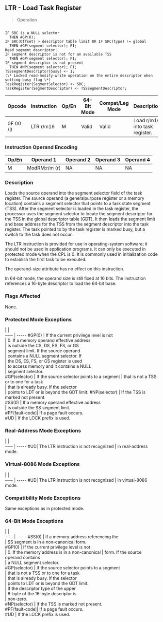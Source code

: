 ## LTR - Load Task Register

> Operation
``` slim

IF SRC is a NULL selector
  THEN #GP(0);
IF SRC(Offset) > descriptor table limit OR IF SRC(type) != global
  THEN #GP(segment selector); FI;
Read segment descriptor;
IF segment descriptor is not for an available TSS
  THEN #GP(segment selector); FI;
IF segment descriptor is not present
  THEN #NP(segment selector); FI;
TSSsegmentDescriptor(busy) <- 1;
(\* Locked read-modify-write operation on the entire descriptor when setting busy flag \*)
TaskRegister(SegmentSelector) <- SRC;
TaskRegister(SegmentDescriptor) <- TSSSegmentDescriptor;

```

 Opcode  | Instruction| Op/En| 64-Bit Mode| Compat/Leg Mode| Description                   
 ---  | --- | --- | --- | --- | ---
 0F 00 /3| LTR r/m16  | M    | Valid      | Valid          | Load r/m16 into task register.

### Instruction Operand Encoding
 Op/En| Operand 1    | Operand 2| Operand 3| Operand 4
 ---  | --- | --- | --- | ---
 M    | ModRM:r/m (r)| NA       | NA       | NA       

### Description
Loads the source operand into the segment selector field of the task register.
The source operand (a generalpurpose register or a memory location) contains
a segment selector that points to a task state segment (TSS). After the segment
selector is loaded in the task register, the processor uses the segment selector
to locate the segment descriptor for the TSS in the global descriptor table
(GDT). It then loads the segment limit and base address for the TSS from the
segment descriptor into the task register. The task pointed to by the task register
is marked busy, but a switch to the task does not occur.

The LTR instruction is provided for use in operating-system software; it should
not be used in application programs. It can only be executed in protected mode
when the CPL is 0. It is commonly used in initialization code to establish the
first task to be executed.

The operand-size attribute has no effect on this instruction.

In 64-bit mode, the operand size is still fixed at 16 bits. The instruction
references a 16-byte descriptor to load the 64-bit base.



### Flags Affected
None.


### Protected Mode Exceptions
   | |  
---- | -----
 #GP(0)         | If the current privilege level is not     
                | 0. If a memory operand effective address  
                | is outside the CS, DS, ES, FS, or GS      
                | segment limit. If the source operand      
                | contains a NULL segment selector. If      
                | the DS, ES, FS, or GS register is used    
                | to access memory and it contains a NULL   
                | segment selector.                         
 #GP(selector)  | If the source selector points to a segment
                | that is not a TSS or to one for a task    
                | that is already busy. If the selector     
                | points to LDT or is beyond the GDT limit. 
 #NP(selector)  | If the TSS is marked not present.         
 #SS(0)         | If a memory operand effective address     
                | is outside the SS segment limit.          
 #PF(fault-code)| If a page fault occurs.                   
 #UD            | If the LOCK prefix is used.               

### Real-Address Mode Exceptions
   | |  
---- | -----
 #UD| The LTR instruction is not recognized
    | in real-address mode.                

### Virtual-8086 Mode Exceptions
   | |  
---- | -----
 #UD| The LTR instruction is not recognized
    | in virtual-8086 mode.                

### Compatibility Mode Exceptions
Same exceptions as in protected mode.


### 64-Bit Mode Exceptions
   | |  
---- | -----
 #SS(0)         | If a memory address referencing the           
                | SS segment is in a non-canonical form.        
 #GP(0)         | If the current privilege level is not         
                | 0. If the memory address is in a non-canonical
                | form. If the source operand contains          
                | a NULL segment selector.                      
 #GP(selector)  | If the source selector points to a segment    
                | that is not a TSS or to one for a task        
                | that is already busy. If the selector         
                | points to LDT or is beyond the GDT limit.     
                | If the descriptor type of the upper           
                | 8-byte of the 16-byte descriptor is           
                | non-zero.                                     
 #NP(selector)  | If the TSS is marked not present.             
 #PF(fault-code)| If a page fault occurs.                       
 #UD            | If the LOCK prefix is used.                   
